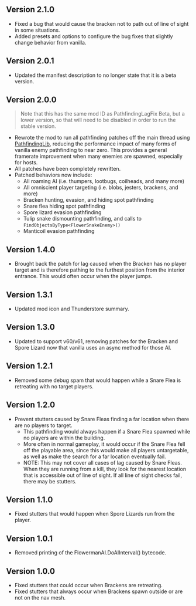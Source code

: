 ## Version 2.1.0
- Fixed a bug that would cause the bracken not to path out of line of sight in some situations.
- Added presets and options to configure the bug fixes that slightly change behavior from vanilla.

## Version 2.0.1
- Updated the manifest description to no longer state that it is a beta version.

## Version 2.0.0
> Note that this has the same mod ID as PathfindingLagFix Beta, but a lower version, so that will need to be disabled in order to run the stable version.

- Rewrote the mod to run all pathfinding patches off the main thread using [PathfindingLib](https://thunderstore.io/c/lethal-company/p/Zaggy1024/PathfindingLib/), reducing the performance impact of many forms of vanilla enemy pathfinding to near zero. This provides a general framerate improvement when many enemies are spawned, especially for hosts.
- All patches have been completely rewritten.
- Patched behaviors now include:
  - All roaming AI (i.e. thumpers, lootbugs, coilheads, and many more)
  - All omniscient player targeting (i.e. blobs, jesters, brackens, and more)
  - Bracken hunting, evasion, and hiding spot pathfinding
  - Snare flea hiding spot pathfinding
  - Spore lizard evasion pathfinding
  - Tulip snake dismounting pathfinding, and calls to `FindObjectsByType<FlowerSnakeEnemy>()`
  - Manticoil evasion pathfinding

## Version 1.4.0
- Brought back the patch for lag caused when the Bracken has no player target and is therefore pathing to the furthest position from the interior entrance. This would often occur when the player jumps.

## Version 1.3.1
- Updated mod icon and Thunderstore summary.

## Version 1.3.0
- Updated to support v60/v61, removing patches for the Bracken and Spore Lizard now that vanilla uses an async method for those AI.

## Version 1.2.1
- Removed some debug spam that would happen while a Snare Flea is retreating with no target players.

## Version 1.2.0
- Prevent stutters caused by Snare Fleas finding a far location when there are no players to target.
  - This pathfinding would always happen if a Snare Flea spawned while no players are within the building.
  - More often in normal gameplay, it would occur if the Snare Flea fell off the playable area, since this would make all players untargetable, as well as make the search for a far location eventually fail.
  - NOTE: This may not cover all cases of lag caused by Snare Fleas. When they are running from a kill, they look for the nearest location that is accessible out of line of sight. If all line of sight checks fail, there may be stutters.

## Version 1.1.0
- Fixed stutters that would happen when Spore Lizards run from the player.

## Version 1.0.1
- Removed printing of the FlowermanAI.DoAIInterval() bytecode.

## Version 1.0.0
- Fixed stutters that could occur when Brackens are retreating.
- Fixed stutters that always occur when Brackens spawn outside or are not on the nav mesh.
